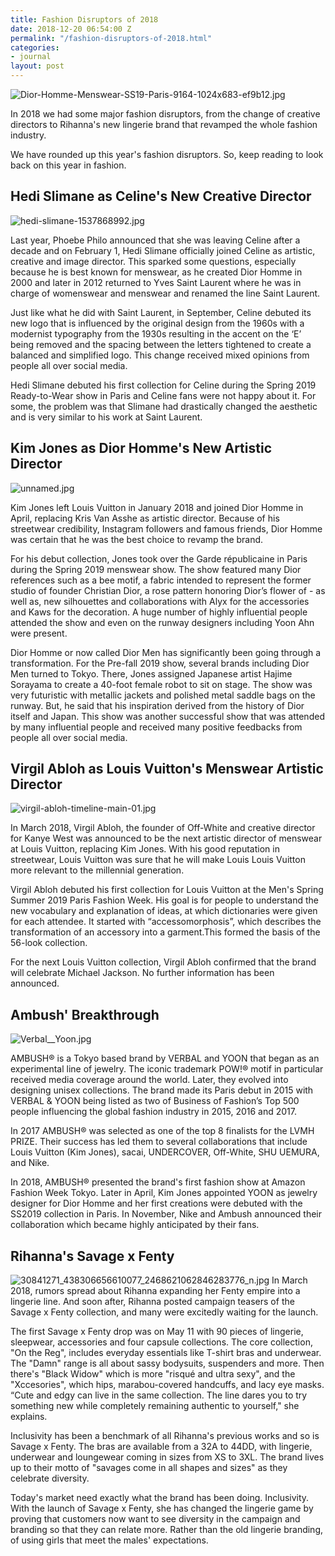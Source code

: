 ```yaml
---
title: Fashion Disruptors of 2018
date: 2018-12-20 06:54:00 Z
permalink: "/fashion-disruptors-of-2018.html"
categories:
- journal
layout: post
---
```


![Dior-Homme-Menswear-SS19-Paris-9164-1024x683-ef9b12.jpg](/uploads/Dior-Homme-Menswear-SS19-Paris-9164-1024x683-ef9b12.jpg)

In 2018 we had some major fashion disruptors, from the change of creative directors to Rihanna's new lingerie brand that revamped the whole fashion industry. 

We have rounded up this year's fashion disruptors. So, keep reading to look back on this year in fashion.

## Hedi Slimane as Celine's New Creative Director
![hedi-slimane-1537868992.jpg](/uploads/hedi-slimane-1537868992.jpg)

Last year, Phoebe Philo announced that she was leaving Celine after a decade and on February 1, Hedi Slimane officially joined Celine as artistic, creative and image director. This sparked some questions, especially because he is best known for menswear, as he created Dior Homme in 2000 and later in 2012 returned to Yves Saint Laurent where he was in charge of womenswear and menswear and renamed the line Saint Laurent.

Just like what he did with Saint Laurent, in September, Celine debuted its new logo that is influenced by the original design from the 1960s with a modernist typography from the 1930s resulting in the accent on the ‘E’ being removed and the spacing between the letters tightened to create a balanced and simplified logo. This change received mixed opinions from people all over social media.

Hedi Slimane debuted his first collection for Celine during the Spring 2019 Ready-to-Wear show in Paris and Celine fans were not happy about it. For some, the problem was that Slimane had drastically changed the aesthetic and is very similar to his work at Saint Laurent.

## Kim Jones as Dior Homme's New Artistic Director
![unnamed.jpg](/uploads/unnamed.jpg)

Kim Jones left Louis Vuitton in January 2018 and joined Dior Homme in April, replacing Kris Van Asshe as artistic director. Because of his streetwear credibility, Instagram followers and famous friends, Dior Homme was certain that he was the best choice to revamp the brand.

For his debut collection, Jones took over the Garde républicaine in Paris during the Spring 2019 menswear show. The show featured many Dior references such as a bee motif, a fabric intended to represent the former studio of founder Christian Dior, a rose pattern honoring Dior’s flower of - as well as, new silhouettes and collaborations with Alyx for the accessories and Kaws for the decoration. A huge number of highly influential people attended the show and even on the runway designers including Yoon Ahn were present. 

Dior Homme or now called Dior Men has significantly been going through a transformation. For the Pre-fall 2019 show, several brands including Dior Men turned to Tokyo. There, Jones assigned Japanese artist Hajime Sorayama to create a 40-foot female robot to sit on stage. The show was very futuristic with metallic jackets and polished metal saddle bags on the runway. But, he said that his inspiration derived from the history of Dior itself and Japan. This show was another successful show that was attended by many influential people and received many positive feedbacks from people all over social media.

## Virgil Abloh as Louis Vuitton's Menswear Artistic Director
![virgil-abloh-timeline-main-01.jpg](/uploads/virgil-abloh-timeline-main-01.jpg)

In March 2018, Virgil Abloh, the founder of Off-White and creative director for Kanye West was announced to be the next artistic director of menswear at Louis Vuitton, replacing Kim Jones. With his good reputation in streetwear, Louis Vuitton was sure that he will make Louis Louis Vuitton more relevant to the millennial generation.

Virgil Abloh debuted his first collection for Louis Vuitton at the Men's Spring Summer 2019 Paris Fashion Week. His goal is for people to understand the new vocabulary and explanation of ideas, at which dictionaries were given for each attendee. It started with “accessomorphosis”, which describes the transformation of an accessory into a garment.This formed the basis of the 56-look collection.

For the next Louis Vuitton collection, Virgil Abloh confirmed that the brand will celebrate Michael Jackson. No further information has been announced. 

## Ambush' Breakthrough 
![Verbal__Yoon.jpg](/uploads/Verbal__Yoon.jpg)

AMBUSH® is a Tokyo based brand by VERBAL and YOON that began as an experimental line of jewelry. The iconic trademark POW!® motif in particular received media coverage around the world. Later, they evolved into designing unisex collections. The brand made its Paris debut in 2015 with VERBAL & YOON being listed as two of Business of Fashion’s Top 500 people influencing the global fashion industry in 2015, 2016 and 2017.

In 2017 AMBUSH® was selected as one of the top 8 finalists for the LVMH PRIZE. Their success has led them to several collaborations that include Louis Vuitton (Kim Jones), sacai, UNDERCOVER, Off-White, SHU UEMURA, and Nike.

In 2018, AMBUSH® presented the brand's first fashion show at Amazon Fashion Week Tokyo. Later in April, Kim Jones appointed YOON as jewelry designer for Dior Homme and her first creations were debuted with the SS2019 collection in Paris. In November, Nike and Ambush announced their collaboration which became highly anticipated by their fans.

## Rihanna's Savage x Fenty
![30841271_438306656610077_2468621062846283776_n.jpg](/uploads/30841271_438306656610077_2468621062846283776_n.jpg)
In March 2018, rumors spread about Rihanna expanding her Fenty empire into a lingerie line. And soon after, Rihanna posted campaign teasers of the Savage x Fenty collection, and many were excitedly waiting for the launch. 

The first Savage x Fenty drop was on May 11 with 90 pieces of lingerie, sleepwear, accessories and four capsule collections. The core collection, "On the Reg", includes everyday essentials like T-shirt bras and underwear. The "Damn" range is all about sassy bodysuits, suspenders and more. Then there's "Black Widow" which is more "risqué and ultra sexy", and the "Xccesories", which hips, marabou-covered handcuffs, and lacy eye masks. “Cute and edgy can live in the same collection. The line dares you to try something new while completely remaining authentic to yourself," she explains.

Inclusivity has been a benchmark of all Rihanna's previous works and so is Savage x Fenty. The bras are available from a 32A to 44DD, with lingerie, underwear and loungewear coming in sizes from XS to 3XL. The brand lives up to their motto of "savages come in all shapes and sizes" as they celebrate diversity.

Today's market need exactly what the brand has been doing. Inclusivity. With the launch of Savage x Fenty, she has changed the lingerie game by proving that customers now want to see diversity in the campaign and branding so that they can relate more. Rather than the old lingerie branding, of using girls that meet the males' expectations.












